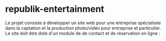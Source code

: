 # republik-entertainment

Le projet consiste à développer un site web pour une entreprise spécialisée dans la captation et la production photo/vidéo pour entreprise et particulier. Le site doit être doté d'un module de  de contact et de réservation en ligne :